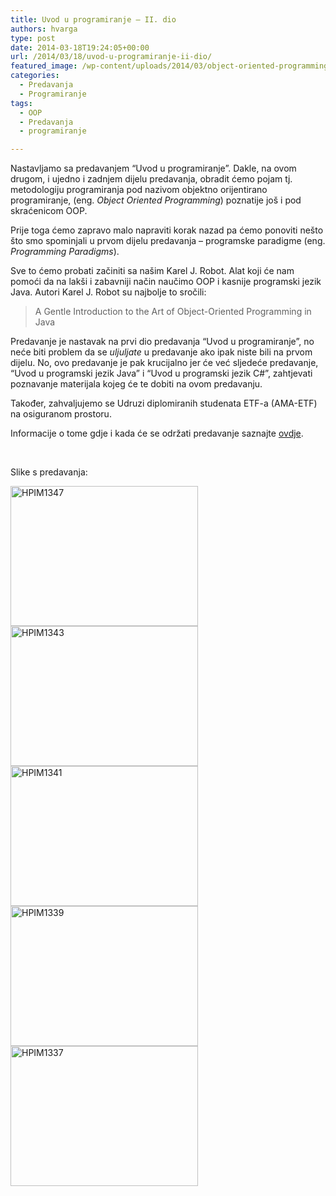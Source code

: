 ```yaml
---
title: Uvod u programiranje – II. dio
authors: hvarga
type: post
date: 2014-03-18T19:24:05+00:00
url: /2014/03/18/uvod-u-programiranje-ii-dio/
featured_image: /wp-content/uploads/2014/03/object-oriented-programming.jpg
categories:
  - Predavanja
  - Programiranje
tags:
  - OOP
  - Predavanja
  - programiranje

---
```

Nastavljamo sa predavanjem &#8220;Uvod u programiranje&#8221;. Dakle, na ovom drugom, i ujedno i zadnjem dijelu predavanja, obradit ćemo pojam tj. metodologiju programiranja pod nazivom objektno orijentirano programiranje, (eng. _Object Oriented Programming_) poznatije još i pod skraćenicom OOP.

Prije toga ćemo zapravo malo napraviti korak nazad pa ćemo ponoviti nešto što smo spominjali u prvom dijelu predavanja &#8211; programske paradigme (eng. _Programming Paradigms_).

Sve to ćemo probati začiniti sa našim Karel J. Robot. Alat koji će nam pomoći da na lakši i zabavniji način naučimo OOP i kasnije programski jezik Java. Autori Karel J. Robot su najbolje to sročili:

> A Gentle Introduction to the Art of Object-Oriented Programming in Java

Predavanje je nastavak na prvi dio predavanja &#8220;Uvod u programiranje&#8221;, no neće biti problem da se _uljuljate_ u predavanje ako ipak niste bili na prvom dijelu. No, ovo predavanje je pak krucijalno jer će već sljedeće predavanje, &#8220;Uvod u programski jezik Java&#8221; i &#8220;Uvod u programski jezik C#&#8221;, zahtjevati poznavanje materijala kojeg će te dobiti na ovom predavanju.

Također, zahvaljujemo se Udruzi diplomiranih studenata ETF-a (AMA-ETF) na osiguranom prostoru.

Informacije o tome gdje i kada će se održati predavanje saznajte [ovdje][1].

&nbsp;

Slike s predavanja:

<a href="https://i1.wp.com/www.opensource-osijek.org/wordpress/wp-content/uploads/2014/04/HPIM1347.jpg?ssl=1" data-rel="lightbox-0" title=""><img class="alignnone size-medium wp-image-1360" src="https://i1.wp.com/www.opensource-osijek.org/wordpress/wp-content/uploads/2014/04/HPIM1347.jpg?resize=300%2C224&#038;ssl=1" alt="HPIM1347" width="300" height="224" srcset="https://i1.wp.com/www.opensource-osijek.org/wordpress/wp-content/uploads/2014/04/HPIM1347.jpg?resize=300%2C224&ssl=1 300w, https://i1.wp.com/www.opensource-osijek.org/wordpress/wp-content/uploads/2014/04/HPIM1347.jpg?resize=1024%2C766&ssl=1 1024w, https://i1.wp.com/www.opensource-osijek.org/wordpress/wp-content/uploads/2014/04/HPIM1347.jpg?w=2000&ssl=1 2000w" sizes="(max-width: 300px) 100vw, 300px" data-recalc-dims="1" /></a> <a href="https://i0.wp.com/www.opensource-osijek.org/wordpress/wp-content/uploads/2014/04/HPIM1343.jpg?ssl=1" data-rel="lightbox-1" title=""><img class="alignnone size-medium wp-image-1359" src="https://i0.wp.com/www.opensource-osijek.org/wordpress/wp-content/uploads/2014/04/HPIM1343.jpg?resize=300%2C224&#038;ssl=1" alt="HPIM1343" width="300" height="224" srcset="https://i0.wp.com/www.opensource-osijek.org/wordpress/wp-content/uploads/2014/04/HPIM1343.jpg?resize=300%2C224&ssl=1 300w, https://i0.wp.com/www.opensource-osijek.org/wordpress/wp-content/uploads/2014/04/HPIM1343.jpg?resize=1024%2C766&ssl=1 1024w, https://i0.wp.com/www.opensource-osijek.org/wordpress/wp-content/uploads/2014/04/HPIM1343.jpg?w=2000&ssl=1 2000w" sizes="(max-width: 300px) 100vw, 300px" data-recalc-dims="1" /></a> <a href="https://i1.wp.com/www.opensource-osijek.org/wordpress/wp-content/uploads/2014/04/HPIM1341.jpg?ssl=1" data-rel="lightbox-2" title=""><img class="alignnone size-medium wp-image-1358" src="https://i1.wp.com/www.opensource-osijek.org/wordpress/wp-content/uploads/2014/04/HPIM1341.jpg?resize=300%2C224&#038;ssl=1" alt="HPIM1341" width="300" height="224" srcset="https://i1.wp.com/www.opensource-osijek.org/wordpress/wp-content/uploads/2014/04/HPIM1341.jpg?resize=300%2C224&ssl=1 300w, https://i1.wp.com/www.opensource-osijek.org/wordpress/wp-content/uploads/2014/04/HPIM1341.jpg?resize=1024%2C766&ssl=1 1024w, https://i1.wp.com/www.opensource-osijek.org/wordpress/wp-content/uploads/2014/04/HPIM1341.jpg?w=2000&ssl=1 2000w" sizes="(max-width: 300px) 100vw, 300px" data-recalc-dims="1" /></a> <a href="https://i1.wp.com/www.opensource-osijek.org/wordpress/wp-content/uploads/2014/04/HPIM1339.jpg?ssl=1" data-rel="lightbox-3" title=""><img class="alignnone size-medium wp-image-1357" src="https://i1.wp.com/www.opensource-osijek.org/wordpress/wp-content/uploads/2014/04/HPIM1339.jpg?resize=300%2C224&#038;ssl=1" alt="HPIM1339" width="300" height="224" srcset="https://i1.wp.com/www.opensource-osijek.org/wordpress/wp-content/uploads/2014/04/HPIM1339.jpg?resize=300%2C224&ssl=1 300w, https://i1.wp.com/www.opensource-osijek.org/wordpress/wp-content/uploads/2014/04/HPIM1339.jpg?resize=1024%2C766&ssl=1 1024w, https://i1.wp.com/www.opensource-osijek.org/wordpress/wp-content/uploads/2014/04/HPIM1339.jpg?w=2000&ssl=1 2000w" sizes="(max-width: 300px) 100vw, 300px" data-recalc-dims="1" /></a> <a href="https://i2.wp.com/www.opensource-osijek.org/wordpress/wp-content/uploads/2014/04/HPIM1337.jpg?ssl=1" data-rel="lightbox-4" title=""><img class="alignnone size-medium wp-image-1356" src="https://i2.wp.com/www.opensource-osijek.org/wordpress/wp-content/uploads/2014/04/HPIM1337.jpg?resize=300%2C224&#038;ssl=1" alt="HPIM1337" width="300" height="224" srcset="https://i2.wp.com/www.opensource-osijek.org/wordpress/wp-content/uploads/2014/04/HPIM1337.jpg?resize=300%2C224&ssl=1 300w, https://i2.wp.com/www.opensource-osijek.org/wordpress/wp-content/uploads/2014/04/HPIM1337.jpg?resize=1024%2C766&ssl=1 1024w, https://i2.wp.com/www.opensource-osijek.org/wordpress/wp-content/uploads/2014/04/HPIM1337.jpg?w=2000&ssl=1 2000w" sizes="(max-width: 300px) 100vw, 300px" data-recalc-dims="1" /></a>

&nbsp;

 [1]: https://www.opensource-osijek.org/wordpress/events/uvod-u-programiranje-ii-dio/ "Uvod u programiranje – II. dio"